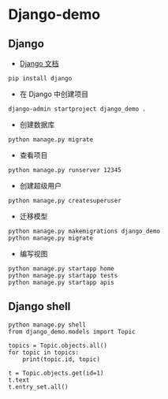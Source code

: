 # Django-demo

## Django

- [Django 文档](https://docs.djangoproject.com/zh-hans/3.2/)

```
pip install django
```

- 在 Django 中创建项目

```
django-admin startproject django_demo .
```

- 创建数据库

```
python manage.py migrate
```

- 查看项目

```
python manage.py runserver 12345
```

- 创建超级用户

```
python manage.py createsuperuser
```

- 迁移模型

```
python manage.py makemigrations django_demo
python manage.py migrate
```

- 编写视图

```
python manage.py startapp home
python manage.py startapp tests
python manage.py startapp apis
```

## Django shell

```
python manage.py shell
from django_demo.models import Topic

topics = Topic.objects.all()
for topic in topics:
    print(topic.id, topic)

t = Topic.objects.get(id=1)
t.text
t.entry_set.all()
```
